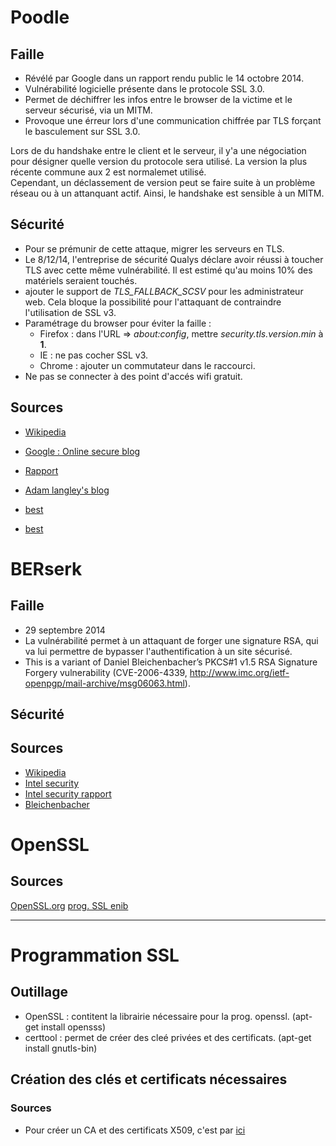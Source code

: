 Poodle
======

Faille
------

* Révélé par Google dans un rapport rendu public le 14 octobre 2014.
* Vulnérabilité logicielle présente dans le protocole SSL 3.0.
* Permet de déchiffrer les infos entre le browser de la victime et le serveur sécurisé, via un MITM.
* Provoque une érreur lors d'une communication chiffrée par TLS forçant le basculement sur SSL 3.0.

Lors de du handshake entre le client et le serveur, il y'a une négociation pour désigner quelle version du protocole sera utilisé. La version la plus récente commune aux 2 est normalemet utilisé.  
Cependant, un déclassement de version peut se faire suite à un problème réseau ou à un attanquant actif. Ainsi, le handshake est sensible à un MITM.



Sécurité
--------

* Pour se prémunir de cette attaque, migrer les serveurs en TLS.
* Le 8/12/14, l'entreprise de sécurité Qualys déclare avoir réussi à toucher TLS avec cette même vulnérabilité. Il est estimé qu'au moins 10% des matériels seraient touchés.
* ajouter le support de *TLS_FALLBACK_SCSV* pour les administrateur web. Cela bloque la possibilité pour l'attaquant de contraindre l'utilisation de SSL v3.
* Paramétrage du browser pour éviter la faille : 
	* Firefox : dans l'URL => *about:config*, mettre *security.tls.version.min* à **1**.
	* IE : ne pas cocher SSL v3.
	* Chrome : ajouter un commutateur dans le raccourci.
* Ne pas se connecter à des point d'accés wifi gratuit.

Sources
-------

* [Wikipedia](http://fr.wikipedia.org/wiki/POODLE)
* [Google : Online secure blog](http://googleonlinesecurity.blogspot.com.au/2014/10/this-poodle-bites-exploiting-ssl-30.html)
* [Rapport](https://www.openssl.org/~bodo/ssl-poodle.pdf "Rapport de google du 14 septembre 2014")
* [Adam langley's blog](https://www.imperialviolet.org/2014/10/14/poodle.html)

* [best](https://www.imperialviolet.org/2014/10/14/poodle.html)
* [best](https://www.openssl.org/~bodo/ssl-poodle.pdf)


BERserk
=======

Faille
------
* 29 septembre 2014
* La vulnérabilité permet à un attaquant de forger une signature RSA, qui va lui permettre de bypasser l'authentification à un site sécurisé.
* This is a variant of Daniel Bleichenbacher’s PKCS#1 v1.5 RSA Signature Forgery vulnerability (CVE-2006-4339, http://www.imc.org/ietf-openpgp/mail-archive/msg06063.html).

Sécurité
--------



Sources
-------
* [Wikipedia](http://en.wikipedia.org/wiki/Transport_Layer_Security#Attacks_against_TLS.2FSSL)
* [Intel security](http://www.intelsecurity.com/advanced-threat-research/berserk.html "ATR : Advanced Threat Research ")
* [Intel security rapport](http://www.intelsecurity.com/resources/wp-berserk-analysis-part-1.pdf)
* [Bleichenbacher](http://www.ssi.gouv.fr/IMG/pdf/SSL_TLS_etat_des_lieux_et_recommandations.pdf)


OpenSSL
=======

Sources
-------
[OpenSSL.org](https://www.openssl.org/)
[prog. SSL enib](http://www.enib.fr/~harrouet/Data/Courses/SSL_HTTPS.pdf)

---------------------------------------------------------------------------------------------------------------------


Programmation SSL
=====================


Outillage
---------

* OpenSSL : contitent la librairie nécessaire pour la prog. openssl. (apt-get install opensss)
* certtool : permet de créer des cleé privées et des certificats. (apt-get install gnutls-bin)


Création des clés et certificats nécessaires
--------------------------------------------

### Sources

* Pour créer un CA et des certificats X509, c'est par [ici](http://www.ultrabug.fr/wiki/index.php5?title=Cr%C3%A9er_un_CA_et_des_certificats_X509_avec_l%27outil_certtool_de_GnuTLS)
